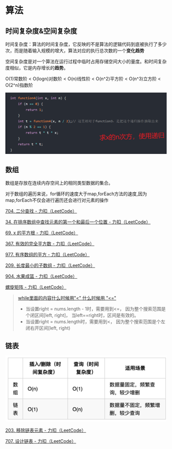 # 算法

## 时间复杂度&空间复杂度

时间复杂度：算法的时间复杂度，它反映的不是算法的逻辑代码到底被执行了多少次，而是随着输入规模的增大，算法对应的执行总次数的一个**变化趋势**

空间复杂度是对一个算法在运行过程中临时占用存储空间大小的量度。和时间复杂度相似，它是内存增长的**趋势**。

O(1)常数阶 < O(logn)对数阶 < O(n)线性阶 < O(n^2)平方阶 < O(n^3)立方阶 < O(2^n)指数阶

![1667531388344](image/算法/1667531388344.png)

## 数组

数组是存放在连续内存空间上的相同类型数据的集合。

对于数组的遍历来说，for循环的速度大于map,forEach方法的速度,因为map,forEach不仅会进行遍历还会进行对元素的操作

[704. 二分查找 - 力扣（LeetCode）](https://leetcode.cn/problems/binary-search/)

[34. 在排序数组中查找元素的第一个和最后一个位置 - 力扣（LeetCode）](https://leetcode.cn/problems/find-first-and-last-position-of-element-in-sorted-array/description/?languageTags=javascript)

[69. x 的平方根  - 力扣（LeetCode）](https://leetcode.cn/problems/sqrtx/description/)

[367. 有效的完全平方数 - 力扣（LeetCode）](https://leetcode.cn/problems/valid-perfect-square/description/)

[977. 有序数组的平方 - 力扣（LeetCode）](https://leetcode.cn/problems/squares-of-a-sorted-array/description/)

[209. 长度最小的子数组 - 力扣（LeetCode）](https://leetcode.cn/problems/minimum-size-subarray-sum/description/?languageTags=javascript)

[904. 水果成篮 - 力扣（LeetCode）](https://leetcode.cn/problems/fruit-into-baskets/description/)

[螺旋矩阵 - 力扣（LeetCode）](https://leetcode.cn/problems/spiral-matrix-ii/description/)

> [while里面的内容什么时候用&#34;&lt;&#34; 什么时候用 &#34;&lt;=&#34;](https://www.cnblogs.com/lh4217/p/15945576.html#:~:text=在二分搜索中%2C如,分搜索就失效了。)
>
> - 当设置right = nums.length - 1时，需要用到<=， 因为整个搜索范围是个闭区间[left, right]， 当left==right时，区间是有效的。
> - 当设置right = nums.length时，需要用到<， 因为整个搜索范围是个左闭右开区间[left, right)

## 链表

![1667531275867](image/算法/1667531275867.png)

[203. 移除链表元素 - 力扣（LeetCode）](https://leetcode.cn/problems/remove-linked-list-elements/)

[707. 设计链表 - 力扣（LeetCode）](https://leetcode.cn/problems/design-linked-list/description/)
